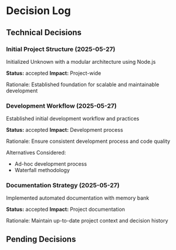 # Decision Log

## Technical Decisions

### Initial Project Structure (2025-05-27)
Initialized Unknown with a modular architecture using Node.js

**Status:** accepted
**Impact:** Project-wide

Rationale:
Established foundation for scalable and maintainable development




### Development Workflow (2025-05-27)
Established initial development workflow and practices

**Status:** accepted
**Impact:** Development process

Rationale:
Ensure consistent development process and code quality

Alternatives Considered:
- Ad-hoc development process
- Waterfall methodology



### Documentation Strategy (2025-05-27)
Implemented automated documentation with memory bank

**Status:** accepted
**Impact:** Project documentation

Rationale:
Maintain up-to-date project context and decision history




## Pending Decisions
